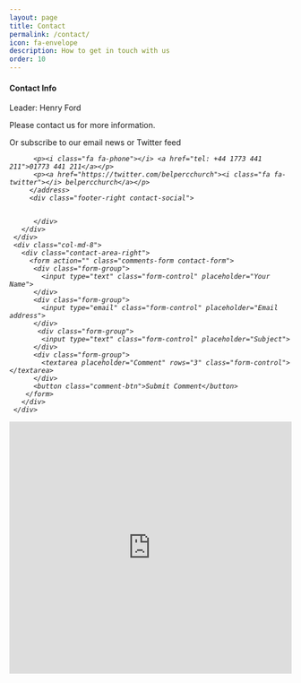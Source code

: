 ```yaml
---
layout: page
title: Contact
permalink: /contact/
icon: fa-envelope
description: How to get in touch with us
order: 10
---
```



        
<div class="col-md-12">
 <div class="cotact-area">
   <div class="row">
     <div class="col-md-4">
       <div class="contact-area-left">
         <h4>Contact Info</h4>
         <p>Leader: Henry Ford</p>
         <p>Please contact us for more information.</p>
         <p>Or subscribe to our email news or Twitter feed</p>
         <address class="single-address">
           
          <p><i class="fa fa-phone"></i> <a href="tel: +44 1773 441 211">01773 441 211</a></p>
          <p><a href="https://twitter.com/belpercchurch"><i class="fa fa-twitter"></i> belpercchurch</a></p>
         </address> 
         <div class="footer-right contact-social">
           
            
          </div>                
       </div>
     </div>
     <div class="col-md-8">
       <div class="contact-area-right">
         <form action="" class="comments-form contact-form">
          <div class="form-group">                        
            <input type="text" class="form-control" placeholder="Your Name">
          </div>
          <div class="form-group">                        
            <input type="email" class="form-control" placeholder="Email address">
          </div>
           <div class="form-group">                        
            <input type="text" class="form-control" placeholder="Subject">
          </div>
          <div class="form-group">                        
            <textarea placeholder="Comment" rows="3" class="form-control"></textarea>
          </div>
          <button class="comment-btn">Submit Comment</button>
        </form>
       </div>
     </div>
   </div>
 </div>
</div>


  <!-- Start google map -->
  <section id="google-map">
    <div class="map-overlay" onClick="style.pointerEvents='none'"></div>
    <iframe src="https://www.google.com/maps/d/embed?mid=1Ze8XT6CAQj7TTg-_fJyUCxZ29uk" width="100%" height="450" frameborder="0" style="border:0" allowfullscreen></iframe>
    
  </section>
  <!-- End google map -->

  